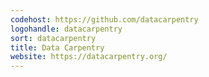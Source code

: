 ```yaml
---
codehost: https://github.com/datacarpentry
logohandle: datacarpentry
sort: datacarpentry
title: Data Carpentry
website: https://datacarpentry.org/
---
```

